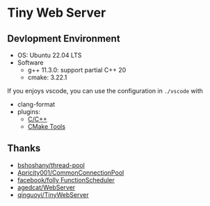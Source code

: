 # Tiny Web Server

## Devlopment Environment

- OS: Ubuntu 22.04 LTS
- Software
  - g++ 11.3.0: support partial C++ 20
  - cmake: 3.22.1

If you enjoys vscode, you can use the configuration in `./vscode` with

- clang-format
- plugins:
  - [C/C++](https://marketplace.visualstudio.com/items?itemName=ms-vscode.cpptools)
  - [CMake Tools](https://marketplace.visualstudio.com/items?itemName=ms-vscode.cmake-tools)

## Thanks

- [bshoshany/thread-pool](https://github/bshoshany/thread-pool)
- [Apricity001/CommonConnectionPool](https://github.com/Apricity001/CommonConnectionPool)
- [facebook/folly FunctionScheduler](https://github.com/facebook/folly/blob/main/folly/experimental/FunctionScheduler.h)
- [agedcat/WebServer](https://github.com/agedcat/WebServer)
- [qinguoyi/TinyWebServer](https://github.com/qinguoyi/TinyWebServer)
